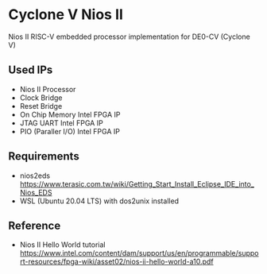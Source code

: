 # Cyclone V Nios II
Nios II RISC-V embedded processor implementation for DE0-CV (Cyclone V)
## Used IPs
- Nios II Processor
- Clock Bridge
- Reset Bridge
- On Chip Memory Intel FPGA IP
- JTAG UART Intel FPGA IP
- PIO (Paraller I/O) Intel FPGA IP
## Requirements
- nios2eds</br>
https://www.terasic.com.tw/wiki/Getting_Start_Install_Eclipse_IDE_into_Nios_EDS
- WSL (Ubuntu 20.04 LTS) with dos2unix installed
## Reference
- Nios II Hello World tutorial</br>
https://www.intel.com/content/dam/support/us/en/programmable/support-resources/fpga-wiki/asset02/nios-ii-hello-world-a10.pdf
